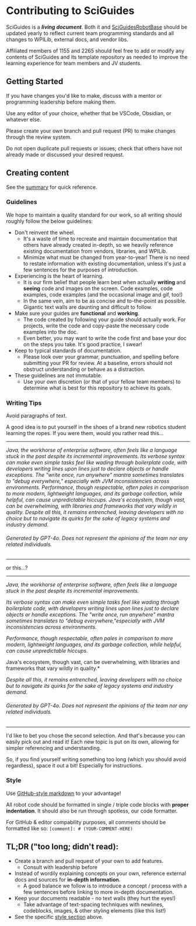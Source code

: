 # Contributing to SciGuides

SciGuides is a ***living document***. Both it and [SciGuidesRobotBase](https://github.com/SciBorgs/SciGuidesRobotBase) should be updated yearly to reflect current team programming standards and all changes to WPILib, external docs, and vendor libs.

Affiliated members of 1155 and 2265 should feel free to add or modify any contents of SciGuides and its template repository as needed to improve the learning experience for team members and JV students.
  
## Getting Started

If you have changes you'd like to make, discuss with a mentor or programming leadership before making them.

Use any editor of your choice, whether that be VSCode, Obsidian, or whatever else.

Please create your own branch and pull request (PR) to make changes through the review system.

Do not open duplicate pull requests or issues; check that others have not already made or discussed your desired request.

## Creating content

See the [summary](#tldr-too-long-didnt-read) for quick reference.

### Guidelines

We hope to maintain a quality standard for our work, so all writing should roughly follow the below guidelines:

- Don't reinvent the wheel.
  - It's a waste of time to recreate and maintain documentation that others have already created in-depth, so we heavily reference existing documentation from vendors, libraries, and WPILib.
  - Minimize what must be changed from year-to-year! There is no need to restate information with existing documentation, unless it's just a few sentences for the purposes of introduction.
- Experiencing is the heart of learning.
  - It is our firm belief that people learn best when actually **writing** and **seeing** code and images on the screen. Code examples, code examples, code examples (and the occasional image and gif, too!)
  - In the same vein, aim to be as concise and to-the-point as possible. Gigantic text walls are daunting and difficult to follow.
- Make sure your guides are **functional** and **working**.
  - The code created by following your guide should actually work. For projects, write the code and copy-paste the necessary code examples into the doc.
  - Even better, you may want to write the code first and base your doc on the steps you take. It's good practice, I swear!
- Keep to typical standards of documentation.
  - Please look over your grammar, punctuation, and spelling before submitting your PR for review. At a baseline, errors should not obstruct understanding or behave as a distraction.
- These guidelines are not immutable.
  - Use your own discretion (or that of your fellow team members) to determine what is best for this repository to achieve its goals.

### Writing Tips

Avoid paragraphs of text.

A good idea is to put yourself in the shoes of a brand new robotics student learning the ropes. If you were them, would you rather read this...

---

*Java, the workhorse of enterprise software, often feels like a language stuck in the past despite its incremental improvements. Its verbose syntax can make even simple tasks feel like wading through boilerplate code, with developers writing lines upon lines just to declare objects or handle exceptions. The "write once, run anywhere" mantra sometimes translates to "debug everywhere," especially with JVM inconsistencies across environments. Performance, though respectable, often pales in comparison to more modern, lightweight languages, and its garbage collection, while helpful, can cause unpredictable hiccups. Java's ecosystem, though vast, can be overwhelming, with libraries and frameworks that vary wildly in quality. Despite all this, it remains entrenched, leaving developers with no choice but to navigate its quirks for the sake of legacy systems and industry demand.*
###### Generated by GPT-4o. Does not represent the opinions of the team nor any related individuals.

---

or this...?

---

*Java, the workhorse of enterprise software, often feels like a language stuck in the past despite its incremental improvements.*

*Its verbose syntax can make even simple tasks feel like wading through boilerplate code, with developers writing lines upon lines just to declare objects or handle exceptions. The "write once, run anywhere" mantra sometimes translates to "debug everywhere,"especially with JVM inconsistencies across environments.*

*Performance, though respectable, often pales in comparison to more modern, lightweight languages, and its garbage collection, while helpful, can cause unpredictable hiccups.*

Java's ecosystem, though vast, can be overwhelming, with libraries and frameworks that vary wildly in quality.*

*Despite all this, it remains entrenched, leaving developers with no choice but to navigate its quirks for the sake of legacy systems and industry demand.*
###### Generated by GPT-4o. Does not represent the opinions of the team nor any related individuals.

---

I'd like to bet you chose the second selection. And that's because you can easily pick out and read it! Each new topic is put on its own, allowing for simpler referencing and understanding.

So, if you find yourself writing something too long (which you should avoid regardless), space it out a bit! Especially for instructions.

### Style

Use [GitHub-style markdown](https://docs.github.com/en/get-started/writing-on-github/getting-started-with-writing-and-formatting-on-github/basic-writing-and-formatting-syntax) to your advantage!

All robot code should be formatted in single / triple code blocks with **proper indentation**. It should also be run through spotless, our code formatter.

[comment]: # (The above might just be ridiculous)

For GitHub & editor compability purposes, all comments should be formatted like so:
`[comment]: # (YOUR-COMMENT-HERE)`

## TL;DR ("too long; didn't read):

- Create a branch and pull request of your own to add features.
  - Consult with leadership before
- Instead of wordily explaining concepts on your own, reference external docs and sources for **in-depth information**.
  - A good balance we follow is to introduce a concept / process with a few sentences before linking to more in-depth documentation.
- Keep your documents readable - no text walls (they hurt the eyes!)
  - Take advantage of text-spacing techniques with newlines, codeblocks, images, & other styling elements (like this list!)
- See the specific [style section](#style) above.
